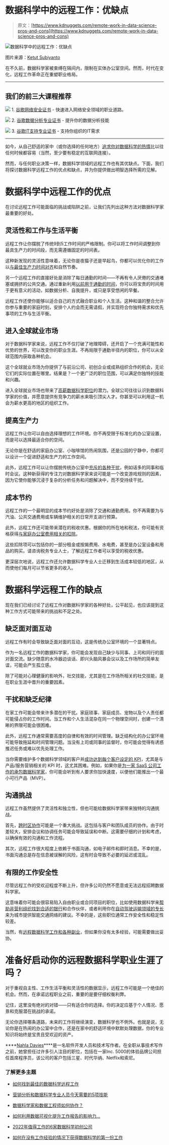 # 数据科学中的远程工作：优缺点

> 原文：[https://www.kdnuggets.com/remote-work-in-data-science-pros-and-cons](https://www.kdnuggets.com/remote-work-in-data-science-pros-and-cons)

![数据科学中的远程工作：优缺点](../Images/3a8bc9fcf57e6b31071ee1fc916d2e83.png)

图片来源：[Ketut Subiyanto](https://www.pexels.com/photo/kids-making-noise-and-disturbing-mom-working-at-home-4474035/)

在不久前，数据科学家被束缚在隔间内，限制在实体办公室空间。然而，时代在变化，远程工作革命正在重塑职业格局。

* * *

## 我们的前三大课程推荐

![](../Images/0244c01ba9267c002ef39d4907e0b8fb.png) 1\. [谷歌网络安全证书](https://www.kdnuggets.com/google-cybersecurity) - 快速进入网络安全领域的职业道路。

![](../Images/e225c49c3c91745821c8c0368bf04711.png) 2\. [谷歌数据分析专业证书](https://www.kdnuggets.com/google-data-analytics) - 提升你的数据分析技能

![](../Images/0244c01ba9267c002ef39d4907e0b8fb.png) 3\. [谷歌IT支持专业证书](https://www.kdnuggets.com/google-itsupport) - 支持你组织的IT需求

* * *

如今，从自己舒适的家中（或你选择的任何地方）[追求你对数据科学的热情](https://www.kdnuggets.com/google-data-analytics)比以往任何时候都容易（当然，至少要有稳定的互联网连接）。

然而，与任何职业决策一样，数据科学领域的远程工作也有其优缺点。下面，我们将探讨数据科学远程工作的优点和缺点，并为你提供做出明智选择所需的见解。

# 数据科学中远程工作的优点

在讨论远程工作可能面临的挑战或陷阱之前，让我们先列出这种方法对数据科学家最重要的好处。

## 灵活性和工作与生活平衡

远程工作让你摆脱了传统9到5工作时间的严格限制。你可以将工作时间调整到你最具生产力的时间段，而无需遵循固定的时间表。

这种新发现的灵活性意味着，无论你是夜猫子还是早起鸟，你都可以优化你的工作以[与最佳生产力时间对齐](https://intentionalinsights.org/how-to-identify-your-peak-productivity-hours-during-your-work-day/)和自然节奏。

另一个远程工作的直接好处是消除了每日通勤的时间——不再有令人厌倦的交通堵塞或拥挤的公共交通。通过重新利用[以前用于通勤的时间](https://www.census.gov/newsroom/press-releases/2021/one-way-travel-time-to-work-rises.html)，你可以将宝贵的时间用于更有意义的活动，如数据分析、自我提升，或只是享受悠闲的早餐。

远程工作还使你能够以适合自己的方式融合职业和个人生活。这种和谐的整合允许你参与重要的家庭时刻，安排个人约会而无需请假，并实现符合你独特需求和优先事项的工作与生活平衡。

## 进入全球就业市场

对于数据科学家来说，远程工作不仅打破了地理障碍，还开启了一个充满可能性和优势的世界，可以改变你的职业生涯。不再局限于通勤半径内的职位，你可以从全球范围内获取各种机会。

这个全球就业市场为你提供了与前沿公司、初创企业或成熟组织合作的机会，无论它们的实际位置在哪里。结果是？一个更广泛的职位范围，可以满足你独特的技能和兴趣。

进入全球就业市场也带来了[高薪数据科学职位](/7-platforms-for-getting-high-paying-data-science-jobs)的潜力。全球公司往往认识到数据科学家的价值，并愿意提供有竞争力的薪水来吸引顶尖人才。你甚至可以利用这一机会为薪水更高的地区的组织工作。

## 提高生产力

远程工作让你可以自由选择理想的工作环境。你不再受限于标准化的办公室设置，而是可以选择最适合你的空间。

无论你是在舒适的家庭办公室、小咖啡馆的热闹氛围，还是公园的宁静中，你都可以设计一个促进舒适和生产力的工作空间。

此外，远程工作可以让你摆脱传统办公室中[充斥的各种干扰](https://www.businessnewsdaily.com/8098-distractions-kiling-productivity.html)，例如话多的同事和临时会议。这种新获得的专注力对数据科学家来说可能是一个改变游戏规则的因素，因为它使你能够沉浸于复杂的分析任务和问题解决中，而不受持续干扰。

## 成本节约

远程工作的一个最明显的成本节约好处是消除了交通和通勤费用。你不再需要为与汽油、公共交通费用或车辆维护相关的日常开支进行预算。

此外，远程工作还可能带来潜在的税收优惠。根据你的所在地和税法，你可能有资格获得[与家庭办公室费用相关的扣除](https://www.businessinsider.com/personal-finance/work-from-home-tax-deductions?r=US&IR=T)。

这些扣除项可以包括你的一部分租金或按揭费用、水电费，甚至是办公室设备和用品的购买。请咨询税务专业人士，了解远程工作者可以享受的税收优惠。

更深层次地说，远程工作还允许数据科学专业人士迁移到生活成本较低的地区，从而使他们每月可以节省更多的收入。

# 数据科学远程工作的缺点

现在我们已经讨论了远程工作对数据科学家的各种好处，公平起见，也应该提到这种工作方式可能带来的挑战和不足之处。

## 缺乏面对面互动

远程工作有时会导致缺乏面对面的互动，这是传统办公室环境的一个显著特点。

作为一名远程工作的数据科学家，你可能会发现自己缺少与同事、上司和同行的面对面交流。缺少随意的水冷器边谈话、即兴头脑风暴会议以及工作场所的简单友谊，可能会产生孤立感。

除了可能对心理健康的影响外，社交技能，尤其是在工作场所相关的社交技能，是在职业生涯中晋升的重要因素。

## 干扰和缺乏纪律

在家工作可能会带来许多潜在的干扰。家庭琐事、家庭成员、宠物以及个人责任都可能侵占你的工作时间。当工作和个人生活混杂在同一个物理空间时，创建一个清晰的界限可能会很困难。

此外，远程工作通常需要高度的自律和有效的时间管理。缺乏结构化的办公室环境可能导致拖延和时间管理问题。当没有上司或同事的监督时，你可能会觉得有诱惑推迟任务或难以优先处理工作。

当你需要维护多个数据科学领域的客户并[成功达到每个客户设定的 KPI](https://www.klipfolio.com/resources/kpi-examples)，尤其是与产品/服务营销相关的 KPI 时，这尤其困难。例如，如果你是[为一家 SaaS 公司工作的承包数据科学家](/2021/08/how-become-freelance-data-scientist.html)，你可能会听到有人要求你加快速度，以便他们能推出一个最小可行产品（MVP）。

## 沟通挑战

远程工作虽然提供了灵活性和独立性，但也可能给数据科学家带来独特的沟通挑战。

首先，[跨时区协作](https://blog.hubspot.com/marketing/teams-in-different-timezones)可能是一个重大挑战。这包括与客户和团队成员的协作。由于时差较大，安排会议和协调任务可能会导致延误和中断。这需要仔细的计划和考虑，以确保有效的沟通和工作流程。

其次，远程工作很大程度上依赖于书面沟通，如电子邮件和即时消息。不幸的是，书面沟通总是存在信息被误解的风险，这有时会导致不必要的延迟或混乱。

## 有限的工作安全性

尽管远程工作的受欢迎程度不断上升，但许多公司仍然不愿意或无法远程招聘数据科学家。

这意味着你可能会很容易陷入自由职业或合同项目的职位，比如使用数据科学来[帮助非营利组织找到合适的银行](https://relayfi.com/blog/banks-with-virtual-debit-cards)和合作伙伴，或者利用你在[自动驾驶运输领域的专长](https://blog.coursera.org/ds-academy-7-seriously-cool-jobs-in-data-science/)来为城市提供智能交通网络的建议。不幸的是，这些职位通常工作安全性和稳定性较差。

当然，有[远程数据科学工作和各种副业](/7-high-paying-side-hustles-for-data-scientists)，但如果你没有太多经验，可能需要做出妥协。

# 准备好启动你的远程数据科学职业生涯了吗？

对于重视自主性、工作生活平衡和灵活性的数据显示，远程工作可能是一个绝佳的机会。然而，在承诺远程职业之前，重要的是要仔细权衡利弊。

记住，这里没有绝对的对错——只有适合你的选择。你的决定应基于个人情况、愿景和克服潜在挑战的承诺。

无论你选择哪条道路，未来的工作将继续演变，数据科学也不例外。也就是说，无论你是在热闹的办公室中合作，还是在家中的舒适环境中默默处理数据，你的专业知识将始终是宝贵且受欢迎的资产。

[](http://nahlawrites.com/)****[Nahla Davies](http://nahlawrites.com/)****是一名软件开发人员和技术写作者。在全职从事技术写作之前，她曾担任过许多引人注目的职位，包括在一家Inc. 5000的体验品牌公司担任首席程序员，该公司的客户包括三星、时代华纳、Netflix和索尼。

### 了解更多主题

+   [如何找到最佳的数据科学远程工作](https://www.kdnuggets.com/2022/12/find-best-data-science-remote-jobs.html)

+   [营销分析和数据科学专业人员今天需要的5项技能](https://www.kdnuggets.com/2023/08/mads-5-skills-marketing-analytics-data-science-pros-need-today.html)

+   [数据科学家和数据工程师如何协作？](https://www.kdnuggets.com/2022/08/data-scientists-data-engineers-work-together.html)

+   [如何利用数据可视化提升工作报告的影响力…](https://www.kdnuggets.com/2022/08/data-visualization-add-impact-work-reports-presentations.html)

+   [2022年值得工作的6家数据科学初创公司](https://www.kdnuggets.com/2022/02/6-data-science-startups-work-2022.html)

+   [如何在没有工作经验的情况下获得数据科学的第一份工作](https://www.kdnuggets.com/2021/02/first-job-data-science-without-work-experience.html)

